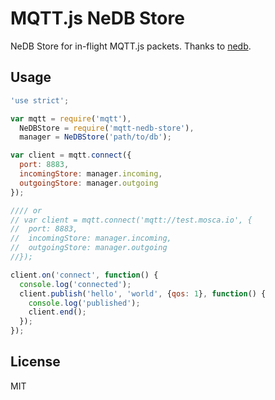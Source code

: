 # MQTT.js NeDB Store

NeDB Store for in-flight MQTT.js packets. Thanks to [nedb](https://github.com/louischatriot/nedb).

## Usage

```js
'use strict';

var mqtt = require('mqtt'),
  NeDBStore = require('mqtt-nedb-store'),
  manager = NeDBStore('path/to/db');

var client = mqtt.connect({
  port: 8883,
  incomingStore: manager.incoming,
  outgoingStore: manager.outgoing
});

//// or
// var client = mqtt.connect('mqtt://test.mosca.io', {
//  port: 8883,
//  incomingStore: manager.incoming,
//  outgoingStore: manager.outgoing
//});

client.on('connect', function() {
  console.log('connected');
  client.publish('hello', 'world', {qos: 1}, function() {
    console.log('published');
    client.end();
  });
});
```

## License

MIT
